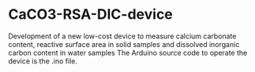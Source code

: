 # CaCO3-RSA-DIC-device
Development of a new low-cost device to measure calcium carbonate content, reactive surface area in solid samples and dissolved inorganic carbon content in water samples 
The Arduino source code to operate the device is the .ino file.
